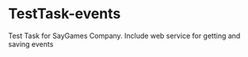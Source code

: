 # TestTask-events
Test Task for SayGames Company. Include web service for getting and saving events
